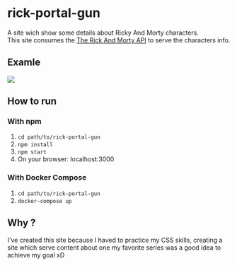 # rick-portal-gun
A site wich show some details about Ricky And Morty characters.  
This site consumes the [The Rick And Morty API](https://rickandmortyapi.com/) to serve the characters info.  
## Examle  
![](gifExample.gif)  
## How to run
### With npm
1. ```cd path/to/rick-portal-gun```  
2. ```npm install```  
3. ```npm start ```  
4. On your browser: localhost:3000
### With Docker Compose
1. ```cd path/to/rick-portal-gun```  
2. ```docker-compose up```   
## Why ?  
I've created this site because I haved to practice my CSS skills, creating a site which serve content about one my favorite series was a good idea to achieve my goal xD

